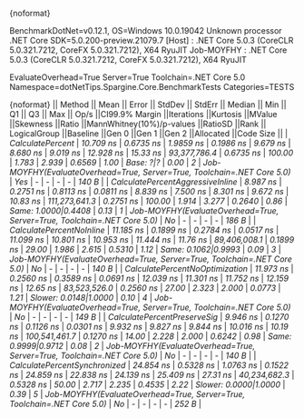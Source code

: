 {noformat}

BenchmarkDotNet=v0.12.1, OS=Windows 10.0.19042
Unknown processor
.NET Core SDK=5.0.200-preview.21079.7
  [Host]     : .NET Core 5.0.3 (CoreCLR 5.0.321.7212, CoreFX 5.0.321.7212), X64 RyuJIT
  Job-MOYFHY : .NET Core 5.0.3 (CoreCLR 5.0.321.7212, CoreFX 5.0.321.7212), X64 RyuJIT

EvaluateOverhead=True  Server=True  Toolchain=.NET Core 5.0  
Namespace=dotNetTips.Spargine.Core.BenchmarkTests  Categories=TESTS  

{noformat}
||                          Method ||     Mean ||    Error ||   StdDev ||   StdErr ||   Median ||      Min ||       Q1 ||       Q3 ||     Max ||         Op/s ||CI99.9% Margin ||Iterations ||Kurtosis ||MValue ||Skewness ||Ratio ||MannWhitney(10%)/p-values ||RatioSD ||Rank ||                                                           LogicalGroup ||Baseline ||Gen 0 ||Gen 1 ||Gen 2 ||Allocated ||Code Size ||
|                 *CalculatePercent* | *10.709 ns* | *0.6735 ns* | *1.9859 ns* | *0.1986 ns* |  *9.679 ns* |  *8.680 ns* |  *9.019 ns* | *12.928 ns* | *15.33 ns* |  *93,377,786.4* |      *0.6735 ns* |     *100.00* |    *1.783* |  *2.939* |   *0.6569* |  *1.00* |                 *Base: ?|?* |    *0.00* |    *2* | *Job-MOYFHY(EvaluateOverhead=True, Server=True, Toolchain=.NET Core 5.0)* |      *Yes* |     *-* |     *-* |     *-* |         *-* |     *140 B* |
| *CalculatePercentAggressiveInline* |  *8.987 ns* | *0.2751 ns* | *0.8113 ns* | *0.0811 ns* |  *8.839 ns* |  *7.500 ns* |  *8.301 ns* |  *9.672 ns* | *10.83 ns* | *111,273,641.3* |      *0.2751 ns* |     *100.00* |    *1.914* |  *3.277* |   *0.2640* |  *0.86* |       *Same: 1.0000|0.4408* |    *0.13* |    *1* | *Job-MOYFHY(EvaluateOverhead=True, Server=True, Toolchain=.NET Core 5.0)* |       *No* |     *-* |     *-* |     *-* |         *-* |     *186 B* |
|         *CalculatePercentNoInline* | *11.185 ns* | *0.1899 ns* | *0.2784 ns* | *0.0517 ns* | *11.099 ns* | *10.801 ns* | *10.953 ns* | *11.444 ns* | *11.76 ns* |  *89,406,008.1* |      *0.1899 ns* |      *29.00* |    *1.986* |  *2.615* |   *0.5310* |  *1.12* |       *Same: 0.1062|0.9993* |    *0.09* |    *3* | *Job-MOYFHY(EvaluateOverhead=True, Server=True, Toolchain=.NET Core 5.0)* |       *No* |     *-* |     *-* |     *-* |         *-* |     *140 B* |
|   *CalculatePercentNoOptimization* | *11.973 ns* | *0.2560 ns* | *0.3589 ns* | *0.0691 ns* | *12.039 ns* | *11.301 ns* | *11.752 ns* | *12.159 ns* | *12.65 ns* |  *83,523,526.0* |      *0.2560 ns* |      *27.00* |    *2.323* |  *2.000* |   *0.0773* |  *1.21* |     *Slower: 0.0148|1.0000* |    *0.10* |    *4* | *Job-MOYFHY(EvaluateOverhead=True, Server=True, Toolchain=.NET Core 5.0)* |       *No* |     *-* |     *-* |     *-* |         *-* |     *149 B* |
|      *CalculatePercentPreserveSig* |  *9.946 ns* | *0.1270 ns* | *0.1126 ns* | *0.0301 ns* |  *9.932 ns* |  *9.827 ns* |  *9.844 ns* | *10.016 ns* | *10.19 ns* | *100,541,461.7* |      *0.1270 ns* |      *14.00* |    *2.228* |  *2.000* |   *0.6242* |  *0.98* |       *Same: 0.9999|0.9712* |    *0.08* |    *2* | *Job-MOYFHY(EvaluateOverhead=True, Server=True, Toolchain=.NET Core 5.0)* |       *No* |     *-* |     *-* |     *-* |         *-* |     *140 B* |
|     *CalculatePercentSynchronized* | *24.854 ns* | *0.5328 ns* | *1.0763 ns* | *0.1522 ns* | *24.859 ns* | *22.838 ns* | *24.139 ns* | *25.409 ns* | *27.31 ns* |  *40,234,682.3* |      *0.5328 ns* |      *50.00* |    *2.717* |  *2.235* |   *0.4535* |  *2.22* |     *Slower: 0.0000|1.0000* |    *0.39* |    *5* | *Job-MOYFHY(EvaluateOverhead=True, Server=True, Toolchain=.NET Core 5.0)* |       *No* |     *-* |     *-* |     *-* |         *-* |     *252 B* |
